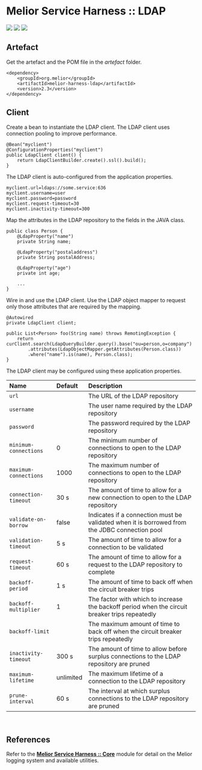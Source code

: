 # Melior Service Harness :: LDAP
<div style="display: inline-block;">
<img src="https://img.shields.io/badge/version-2.3-green?style=for-the-badge"/>
<img src="https://img.shields.io/badge/production-ready-green?style=for-the-badge"/>
<img src="https://img.shields.io/badge/compatibility-spring_boot_2.4.5-green?style=for-the-badge"/>
</div>

## Artefact
Get the artefact and the POM file in the *artefact* folder.
```
<dependency>
    <groupId>org.melior</groupId>
    <artifactId>melior-harness-ldap</artifactId>
    <version>2.3</version>
</dependency>
```

## Client
Create a bean to instantiate the LDAP client.  The LDAP client uses connection pooling to improve performance.
```
@Bean("myclient")
@ConfigurationProperties("myclient")
public LdapClient client() {
    return LdapClientBuilder.create().ssl().build();
}
```

The LDAP client is auto-configured from the application properties.
```
myclient.url=ldaps://some.service:636
myclient.username=user
myclient.password=password
myclient.request-timeout=30
myclient.inactivity-timeout=300
```

Map the attributes in the LDAP repository to the fields in the JAVA class.
```
public class Person {
    @LdapProperty("name")
    private String name;

    @LdapProperty("postaladdress")
    private String postalAddress;

    @LdapProperty("age")
    private int age;

    ...
}

```

Wire in and use the LDAP client.  Use the LDAP object mapper to request only those attributes that are required by the mapping.
```
@Autowired
private LdapClient client;

public List<Person> foo(String name) throws RemotingException {
    return curClient.search(LdapQueryBuilder.query().base("ou=person,o=company")
        .attributes(LdapObjectMapper.getAttributes(Person.class))
        .where("name").is(name), Person.class);
}
```

The LDAP client may be configured using these application properties.

|Name|Default|Description|
|:---|:---|:---|
|`url`||The URL of the LDAP repository|
|`username`||The user name required by the LDAP repository|
|`password`||The password required by the LDAP repository|
|`minimum-connections`|0|The minimum number of connections to open to the LDAP repository|
|`maximum-connections`|1000|The maximum number of connections to open to the LDAP repository|
|`connection-timeout`|30 s|The amount of time to allow for a new connection to open to the LDAP repository|
|`validate-on-borrow`|false|Indicates if a connection must be validated when it is borrowed from the JDBC connection pool|
|`validation-timeout`|5 s|The amount of time to allow for a connection to be validated|
|`request-timeout`|60 s|The amount of time to allow for a request to the LDAP repository to complete|
|`backoff-period`|1 s|The amount of time to back off when the circuit breaker trips|
|`backoff-multiplier`|1|The factor with which to increase the backoff period when the circuit breaker trips repeatedly|
|`backoff-limit`||The maximum amount of time to back off when the circuit breaker trips repeatedly|
|`inactivity-timeout`|300 s|The amount of time to allow before surplus connections to the LDAP repository are pruned|
|`maximum-lifetime`|unlimited|The maximum lifetime of a connection to the LDAP repository|
|`prune-interval`|60 s|The interval at which surplus connections to the LDAP repository are pruned|

&nbsp;  
## References
Refer to the [**Melior Service Harness :: Core**](https://github.com/MeliorArtefacts/service-harness-core) module for detail on the Melior logging system and available utilities.
